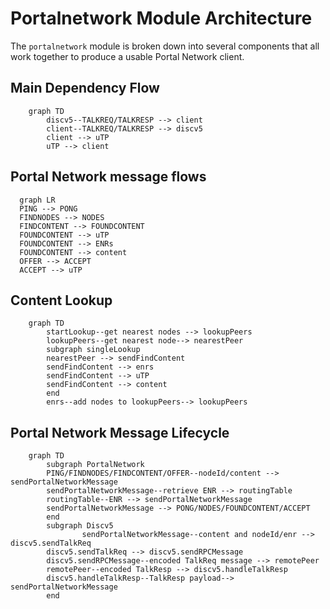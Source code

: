 # Portalnetwork Module Architecture

The `portalnetwork` module is broken down into several components that all work together to produce a usable Portal Network client.

## Main Dependency Flow

```mermaid
    graph TD
        discv5--TALKREQ/TALKRESP --> client
        client--TALKREQ/TALKRESP --> discv5
        client --> uTP
        uTP --> client
```

## Portal Network message flows
```mermaid
  graph LR
  PING --> PONG
  FINDNODES --> NODES
  FINDCONTENT --> FOUNDCONTENT
  FOUNDCONTENT --> uTP
  FOUNDCONTENT --> ENRs
  FOUNDCONTENT --> content
  OFFER --> ACCEPT
  ACCEPT --> uTP

```

## Content Lookup

```mermaid
    graph TD
        startLookup--get nearest nodes --> lookupPeers
        lookupPeers--get nearest node--> nearestPeer
        subgraph singleLookup
        nearestPeer --> sendFindContent
        sendFindContent --> enrs
        sendFindContent --> uTP
        sendFindContent --> content
        end
        enrs--add nodes to lookupPeers--> lookupPeers
```

## Portal Network Message Lifecycle
```mermaid
    graph TD
        subgraph PortalNetwork
        PING/FINDNODES/FINDCONTENT/OFFER--nodeId/content --> sendPortalNetworkMessage
        sendPortalNetworkMessage--retrieve ENR --> routingTable
        routingTable--ENR --> sendPortalNetworkMessage
        sendPortalNetworkMessage --> PONG/NODES/FOUNDCONTENT/ACCEPT
        end
        subgraph Discv5
                sendPortalNetworkMessage--content and nodeId/enr --> discv5.sendTalkReq
        discv5.sendTalkReq --> discv5.sendRPCMessage
        discv5.sendRPCMessage--encoded TalkReq message --> remotePeer
        remotePeer--encoded TalkResp --> discv5.handleTalkResp
        discv5.handleTalkResp--TalkResp payload--> sendPortalNetworkMessage
        end
        
```